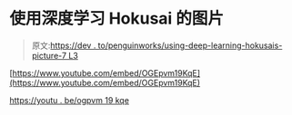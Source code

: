 # 使用深度学习 Hokusai 的图片

> 原文:[https://dev . to/penguinworks/using-deep-learning-hokusais-picture-7 L3](https://dev.to/penguinworks/using-deep-learning-hokusais-picture-7l3)

[https://www.youtube.com/embed/OGEpvm19KqE](https://www.youtube.com/embed/OGEpvm19KqE)

[https://youtu . be/ogpvm 19 kqe](https://youtu.be/OGEpvm19KqE)